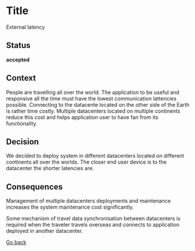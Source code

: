 # Title

External latency

## Status

**accepted**

## Context

People are travelling all over the world. The application to be useful and responsive all the time must have the lowest communication lattencies possible. Connecting to the datacente located on the other side of the Earth is rather time costly. Multiple datacenters located on multiple continents reduce this cost and helps application user to have fan from its functionality.  

## Decision

We decided to deploy system in different datacenters located on different continents all over the worlds.
The closer end user device is to the datacenter the shorter latencies are.  

## Consequences

Management of multiple datacenters deployments and maintenance increases the system maintenance cost significantly.  

Some mechanism of travel data synchronisation between datacenters is required when the traveler travels overseas and connects to application deployed in another datacenter.  

[Go back](./README.md)
